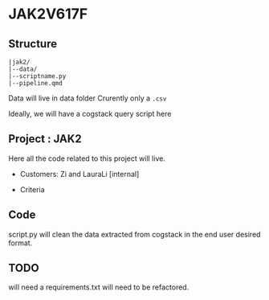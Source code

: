 # JAK2V617F 


## Structure

```
|jak2/
|--data/
|--scriptname.py
|--pipeline.qmd
```

Data will live in data folder
Crurently only a `.csv`

Ideally, we will have a cogstack query script here 



## Project : JAK2
Here all the code related to this project will live.

- Customers: Zi and LauraLi [internal]

- Criteria

## Code

script.py will clean the data extracted from cogstack in the end user desired format.

## TODO 
will need a requirements.txt
will need to be refactored.

